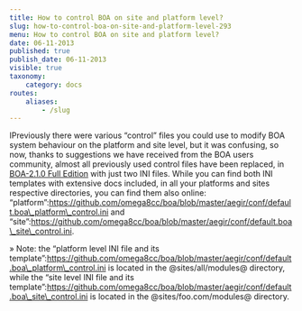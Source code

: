 ```yaml
---
title: How to control BOA on site and platform level?
slug: how-to-control-boa-on-site-and-platform-level-293
menu: How to control BOA on site and platform level?
date: 06-11-2013
published: true
publish_date: 06-11-2013
visible: true
taxonomy:
    category: docs
routes:
    aliases:
        - /slug
---
```


<a name="node-q"></a>

IPreviously there were various “control” files you could use to modify BOA system behaviour on the platform and site level, but it was confusing, so now, thanks to suggestions we have received from the BOA users community, almost all previously used control files have been replaced, in [BOA-2.1.0 Full Edition](https://omega8.cc/boa-210-full-edition-289) with just two INI files. While you can find both INI templates with extensive docs included, in all your platforms and sites respective directories, you can find them also online: “platform”:https://github.com/omega8cc/boa/blob/master/aegir/conf/default.boa\_platform\_control.ini and “site”:https://github.com/omega8cc/boa/blob/master/aegir/conf/default.boa\_site\_control.ini.

<a name="node-q"></a>

» Note: the “platform level INI file and its template”:https://github.com/omega8cc/boa/blob/master/aegir/conf/default.boa\_platform\_control.ini is located in the @sites/all/modules@ directory, while the “site level INI file and its template”:https://github.com/omega8cc/boa/blob/master/aegir/conf/default.boa\_site\_control.ini is located in the @sites/foo.com/modules@ directory.